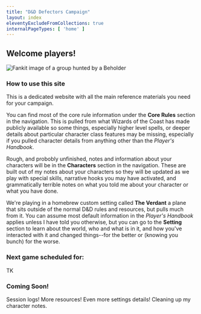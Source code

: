 ```yaml
---
title: "D&D Defectors Campaign"
layout: index
eleventyExcludeFromCollections: true
internalPageTypes: [ 'home' ]
---
```


## Welcome players!

![Fankit image of a group hunted by a Beholder]({{site.site_url}}/img/Illo1.jpg)

### How to use this site

This is a dedicated website with all the main reference materials you need for your campaign.

You can find most of the core rule information under the **Core Rules** section in the navigation. This is pulled from what Wizards of the Coast has made publicly available so some things, especially higher level spells, or deeper details about particular character class features may be missing, especially if you pulled character details from anything other than the *Player's Handbook*.

Rough, and probobly unfinished, notes and information about your characters will be in the **Characters** section in the navigation. These are built out of my notes about your characters so they will be updated as we play with special skills, narrative hooks you may have activated, and grammatically terrible notes on what you told me about your character or what you have done.

We're playing in a homebrew custom setting called **The Verdant** a plane that sits outside of the normal D&D rules and resources, but pulls much from it. You can assume most default information in the *Player's Handbook* applies unless I have told you otherwise, but you can go to the **Setting** section to learn about the world, who and what is in it, and how you've interacted with it and changed things--for the better or (knowing you bunch) for the worse.

### Next game scheduled for:

TK
### Coming Soon!

Session logs! More resources! Even more settings details! Cleaning up my character notes.
